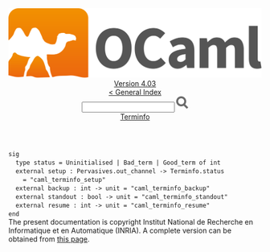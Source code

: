 <!-- ((! set title API !)) ((! set documentation !)) ((! set api !)) ((! set nobreadcrumb !)) -->
<div class="api"><header><nav class="toc brand"><a class="brand" href="https://ocaml.org/"><img src="colour-logo-gray.svg" class="svg" alt="OCaml"></a></nav><nav class="toc"><div class="toc_version"><a href="/docs" id="version-select">Version 4.03</a></div><a href="index.html">&lt; General Index</a><div class="api_search"><input type="text" name="apisearch" id="api_search" oninput="mySearch(false);" onkeypress="this.oninput();" onclick="this.oninput();" onpaste="this.oninput();">
<img src="search_icon.svg" alt="Search" class="svg" onclick="mySearch(false)"></div>
<div id="search_results"></div><div class="toc_title"><a href="Terminfo.html">Terminfo</a></div><ul></ul></nav></header>
<code class="code"><span class="keyword">sig</span>
&nbsp;&nbsp;<span class="keyword">type</span>&nbsp;status&nbsp;=&nbsp;<span class="constructor">Uninitialised</span>&nbsp;<span class="keywordsign">|</span>&nbsp;<span class="constructor">Bad_term</span>&nbsp;<span class="keywordsign">|</span>&nbsp;<span class="constructor">Good_term</span>&nbsp;<span class="keyword">of</span>&nbsp;int
&nbsp;&nbsp;<span class="keyword">external</span>&nbsp;setup&nbsp;:&nbsp;<span class="constructor">Pervasives</span>.out_channel&nbsp;<span class="keywordsign">-&gt;</span>&nbsp;<span class="constructor">Terminfo</span>.status
&nbsp;&nbsp;&nbsp;&nbsp;=&nbsp;<span class="string">"caml_terminfo_setup"</span>
&nbsp;&nbsp;<span class="keyword">external</span>&nbsp;backup&nbsp;:&nbsp;int&nbsp;<span class="keywordsign">-&gt;</span>&nbsp;unit&nbsp;=&nbsp;<span class="string">"caml_terminfo_backup"</span>
&nbsp;&nbsp;<span class="keyword">external</span>&nbsp;standout&nbsp;:&nbsp;bool&nbsp;<span class="keywordsign">-&gt;</span>&nbsp;unit&nbsp;=&nbsp;<span class="string">"caml_terminfo_standout"</span>
&nbsp;&nbsp;<span class="keyword">external</span>&nbsp;resume&nbsp;:&nbsp;int&nbsp;<span class="keywordsign">-&gt;</span>&nbsp;unit&nbsp;=&nbsp;<span class="string">"caml_terminfo_resume"</span>
<span class="keyword">end</span></code><div class="copyright">The present documentation is copyright Institut National de Recherche en Informatique et en Automatique (INRIA). A complete version can be obtained from <a href="http://caml.inria.fr/pub/docs/manual-ocaml/">this page</a>.</div></div>